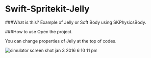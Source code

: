 # Swift-Spritekit-Jelly

###What is this?
Example of Jelly or Soft Body using SKPhysicsBody.

###How to use
Open the project.

You can change properties of Jelly at the top of codes.


![simulator screen shot jan 3 2016 6 10 11 pm](https://cloud.githubusercontent.com/assets/16064104/12078058/541d2b0c-b245-11e5-9dad-058922487841.png)
